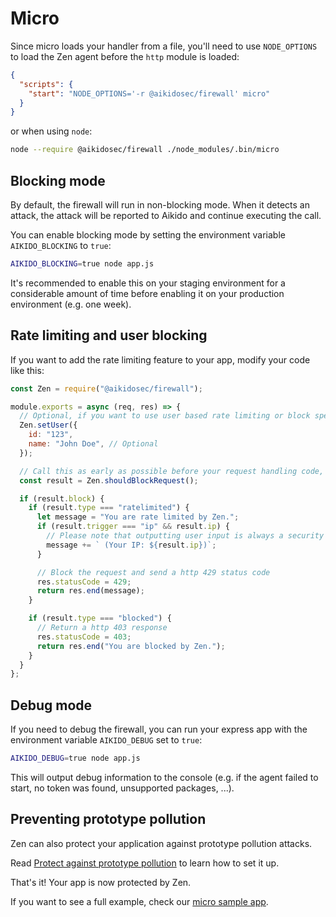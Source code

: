 # Micro

Since micro loads your handler from a file, you'll need to use `NODE_OPTIONS` to load the Zen agent before the `http` module is loaded:

```json
{
  "scripts": {
    "start": "NODE_OPTIONS='-r @aikidosec/firewall' micro"
  }
}
```

or when using `node`:

```sh
node --require @aikidosec/firewall ./node_modules/.bin/micro
```

## Blocking mode

By default, the firewall will run in non-blocking mode. When it detects an attack, the attack will be reported to Aikido and continue executing the call.

You can enable blocking mode by setting the environment variable `AIKIDO_BLOCKING` to `true`:

```sh
AIKIDO_BLOCKING=true node app.js
```

It's recommended to enable this on your staging environment for a considerable amount of time before enabling it on your production environment (e.g. one week).

## Rate limiting and user blocking

If you want to add the rate limiting feature to your app, modify your code like this:

```js
const Zen = require("@aikidosec/firewall");

module.exports = async (req, res) => {
  // Optional, if you want to use user based rate limiting or block specific users
  Zen.setUser({
    id: "123",
    name: "John Doe", // Optional
  });

  // Call this as early as possible before your request handling code, e.g. in a middleware, after you know your user
  const result = Zen.shouldBlockRequest();

  if (result.block) {
    if (result.type === "ratelimited") {
      let message = "You are rate limited by Zen.";
      if (result.trigger === "ip" && result.ip) {
        // Please note that outputting user input is always a security risk. Make sure to escape it properly.
        message += ` (Your IP: ${result.ip})`;
      }

      // Block the request and send a http 429 status code
      res.statusCode = 429;
      return res.end(message);
    }

    if (result.type === "blocked") {
      // Return a http 403 response
      res.statusCode = 403;
      return res.end("You are blocked by Zen.");
    }
  }
};
```

## Debug mode

If you need to debug the firewall, you can run your express app with the environment variable `AIKIDO_DEBUG` set to `true`:

```sh
AIKIDO_DEBUG=true node app.js
```

This will output debug information to the console (e.g. if the agent failed to start, no token was found, unsupported packages, ...).

## Preventing prototype pollution

Zen can also protect your application against prototype pollution attacks.

Read [Protect against prototype pollution](./prototype-pollution.md) to learn how to set it up.

That's it! Your app is now protected by Zen.

If you want to see a full example, check our [micro sample app](../sample-apps/micro).

